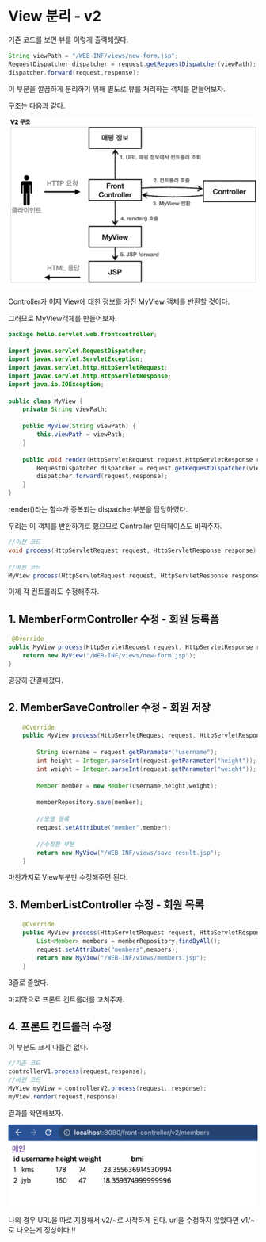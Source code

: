 # View 분리 - v2

기존 코드를 보면 뷰를 이렇게 출력해줬다.

```java
String viewPath = "/WEB-INF/views/new-form.jsp";
RequestDispatcher dispatcher = request.getRequestDispatcher(viewPath);
dispatcher.forward(request,response);
```

이 부분을 깔끔하게 분리하기 위해 별도로 뷰를 처리하는 객체를 만들어보자.

구조는 다음과 같다.

![](img/v2_Structure.png)

Controller가 이제 View에 대한 정보를 가진 MyView 객체를 반환할 것이다.

그러므로 MyView객체를 만들어보자.

```java
package hello.servlet.web.frontcontroller;

import javax.servlet.RequestDispatcher;
import javax.servlet.ServletException;
import javax.servlet.http.HttpServletRequest;
import javax.servlet.http.HttpServletResponse;
import java.io.IOException;

public class MyView {
    private String viewPath;

    public MyView(String viewPath) {
        this.viewPath = viewPath;
    }

    public void render(HttpServletRequest request,HttpServletResponse response) throws IOException, ServletException{
        RequestDispatcher dispatcher = request.getRequestDispatcher(viewPath);
        dispatcher.forward(request,response);
    }
}

```

render()라는 함수가 중복되는 dispatcher부분을 담당하였다.

우리는 이 객체를 반환하기로 했으므로 Controller 인터페이스도 바꿔주자.

```java
//이전 코드
void process(HttpServletRequest request, HttpServletResponse response) throws IOException, ServletException;

//바뀐 코드
MyView process(HttpServletRequest request, HttpServletResponse response) throws IOException, ServletException;
```

이제 각 컨트롤러도 수정해주자.

## 1. MemberFormController 수정 - 회원 등록폼

```java
 @Override
public MyView process(HttpServletRequest request, HttpServletResponse response) throws ServletException, IOException {
    return new MyView("/WEB-INF/views/new-form.jsp");
}
```

굉장히 간결해졌다.

## 2. MemberSaveController 수정 - 회원 저장

```java
    @Override
    public MyView process(HttpServletRequest request, HttpServletResponse response) throws IOException, ServletException{

        String username = request.getParameter("username");
        int height = Integer.parseInt(request.getParameter("height"));
        int weight = Integer.parseInt(request.getParameter("weight"));

        Member member = new Member(username,height,weight);

        memberRepository.save(member);

        //모델 등록
        request.setAttribute("member",member);

        //수정한 부분
        return new MyView("/WEB-INF/views/save-result.jsp");
    }
```

마찬가지로 View부분만 수정해주면 된다.

## 3. MemberListController 수정 - 회원 목록

```java
    @Override
    public MyView process(HttpServletRequest request, HttpServletResponse response) throws IOException, ServletException {
        List<Member> members = memberRepository.findByAll();
        request.setAttribute("members",members);
        return new MyView("/WEB-INF/views/members.jsp");
    }
```

3줄로 줄었다.

마지막으로 프론트 컨트롤러를 고쳐주자.

## 4. 프론트 컨트롤러 수정

이 부분도 크게 다를건 없다.

```java
//기존 코드
controllerV1.process(request,response);
//바뀐 코드
MyView myView = controllerV2.process(request, response);
myView.render(request,response);
```

결과를 확인해보자.

![](img/v2_result.png)  

나의 경우 URL을 따로 지정해서 v2/~로 시작하게 된다. url을 수정하지 않았다면 v1/~로 나오는게 정상이다.!!


